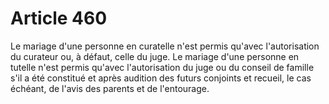 # Article 460

Le mariage d'une personne en curatelle n'est permis qu'avec l'autorisation du curateur ou, à défaut, celle du juge.   Le mariage d'une personne en tutelle n'est permis qu'avec l'autorisation du juge ou du conseil de famille s'il a été constitué et après audition des futurs conjoints et recueil, le cas échéant, de l'avis des parents et de l'entourage.